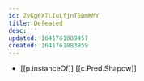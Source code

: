 ```yaml
---
id: ZvKg6XTLIuLfjnT6DmKMY
title: Defeated
desc: ''
updated: 1641761889457
created: 1641761883959
---
```




- [[p.instanceOf]] [[c.Pred.Shapow]]

